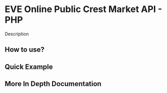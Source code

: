 # EVE Online Public Crest Market API - PHP

Description

## How to use?

## Quick Example

## More In Depth Documentation
